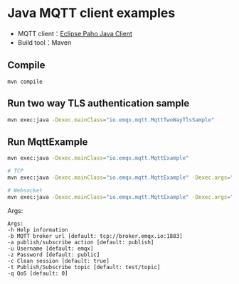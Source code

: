 # Java MQTT client examples

- MQTT client：[Eclipse Paho Java Client](https://github.com/eclipse/paho.mqtt.java)
- Build tool：Maven

## Compile
```
mvn compile
```

## Run two way TLS authentication sample

```bash
mvn exec:java -Dexec.mainClass="io.emqx.mqtt.MqttTwoWayTlsSample"
```

## Run MqttExample

```bash
mvn exec:java -Dexec.mainClass="io.emqx.mqtt.MqttExample"

# TCP
mvn exec:java -Dexec.mainClass="io.emqx.mqtt.MqttExample" -Dexec.args="-b tcp://broker.emqx.io:1883"

# Websocket
mvn exec:java -Dexec.mainClass="io.emqx.mqtt.MqttExample" -Dexec.args="-b ws://broker.emqx.io:8083/mqtt"
```

Args:
```
Args:
-h Help information
-b MQTT broker url [default: tcp://broker.emqx.io:1883]
-a publish/subscribe action [default: publish]
-u Username [default: emqx]
-z Password [default: public]
-c Clean session [default: true]
-t Publish/Subscribe topic [default: test/topic]
-q QoS [default: 0]
```